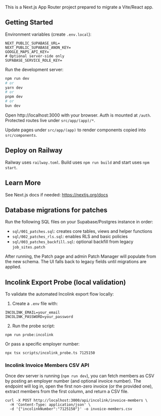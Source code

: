 This is a Next.js App Router project prepared to migrate a Vite/React app.

## Getting Started

Environment variables (create `.env.local`):

```
NEXT_PUBLIC_SUPABASE_URL=
NEXT_PUBLIC_SUPABASE_ANON_KEY=
GOOGLE_MAPS_API_KEY=
# Optional server-side only
SUPABASE_SERVICE_ROLE_KEY=
```

Run the development server:

```bash
npm run dev
# or
yarn dev
# or
pnpm dev
# or
bun dev
```

Open http://localhost:3000 with your browser. Auth is mounted at `/auth`. Protected routes live under `src/app/(app)/*`.

Update pages under `src/app/(app)` to render components copied into `src/components`.

## Deploy on Railway

Railway uses `railway.toml`. Build uses `npm run build` and start uses `npm start`.

## Learn More

See Next.js docs if needed: https://nextjs.org/docs

## Database migrations for patches

Run the following SQL files on your Supabase/Postgres instance in order:

- `sql/001_patches.sql`: creates core tables, views and helper functions
- `sql/002_patches_rls.sql`: enables RLS and basic policies
- `sql/003_patches_backfill.sql`: optional backfill from legacy `job_sites.patch`

After running, the Patch page and admin Patch Manager will populate from the new schema. The UI falls back to legacy fields until migrations are applied.

## Incolink Export Probe (local validation)

To validate the automated Incolink export flow locally:

1. Create a `.env` file with:
```
INCOLINK_EMAIL=your_email
INCOLINK_PASSWORD=your_password
```
2. Run the probe script:
```
npm run probe:incolink
```
Or pass a specific employer number:
```
npx tsx scripts/incolink_probe.ts 7125150
```

### Incolink Invoice Members CSV API

Once dev server is running (`npm run dev`), you can fetch members as CSV by posting an employer number (and optional invoice number). The endpoint will log in, open the first non-zero invoice (or the provided one), extract members from the first column, and return a CSV file.

```
curl -X POST http://localhost:3000/api/incolink/invoice-members \
  -H 'Content-Type: application/json' \
  -d '{"incolinkNumber":"7125150"}' -o invoice-members.csv
```

